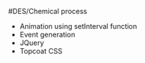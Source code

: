 #DES/Chemical process

- Animation using setInterval function
- Event generation
- JQuery
- Topcoat CSS